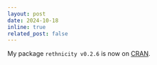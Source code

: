 ```yaml
---
layout: post
date: 2024-10-18
inline: true
related_post: false
---
```


My package `rethnicity v0.2.6` is now on [CRAN](https://cran.r-project.org/web/packages/rethnicity/index.html).
